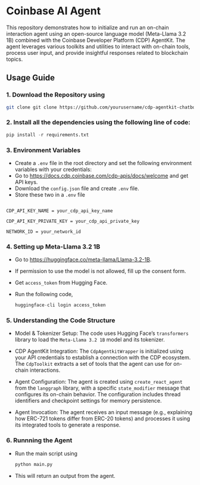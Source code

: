 # Coinbase AI Agent
This repository demonstrates how to initialize and run an on-chain interaction agent using an open-source language model (Meta-Llama 3.2 1B) combined with the Coinbase Developer Platform (CDP) AgentKit. The agent leverages various toolkits and utilities to interact with on-chain tools, process user input, and provide insightful responses related to blockchain topics.

## Usage Guide

### 1. Download the Repository using
```bash
git clone git clone https://github.com/yourusername/cdp-agentkit-chatbot-example.git
```

### 2. Install all the dependencies using the following line of code:
```python
pip install -r requirements.txt
```

### 3. Environment Variables
- Create a `.env` file in the root directory and set the following environment variables with your credentials:
- Go to https://docs.cdp.coinbase.com/cdp-apis/docs/welcome and get API keys.
- Download the `config.json` file and create `.env` file.
- Store these two in a `.env` file
```.env

CDP_API_KEY_NAME = your_cdp_api_key_name

CDP_API_KEY_PRIVATE_KEY = your_cdp_api_private_key

NETWORK_ID = your_network_id

```

### 4. Setting up Meta-Llama 3.2 1B
- Go to https://huggingface.co/meta-llama/Llama-3.2-1B.
- If permission to use the model is not allowed, fill up the consent form.
- Get `access_token` from Hugging Face.
- Run the following code,
  
  ```python
  huggingface-cli login access_token
  ```
  
### 5. Understanding the Code Structure   

- Model & Tokenizer Setup:
  The code uses Hugging Face’s `transformers` library to load the `Meta-Llama 3.2 1B` model and its tokenizer.

- CDP AgentKit Integration:
  The `CdpAgentkitWrapper` is initialized using your API credentials to establish a connection with the CDP ecosystem.
  The `CdpToolkit` extracts a set of tools that the agent can use for on-chain interactions.

- Agent Configuration:
  The agent is created using `create_react_agent` from the `langgraph` library, with a specific `state_modifier` message that configures its on-chain behavior. The configuration includes thread          identifiers and checkpoint settings for memory persistence.

- Agent Invocation:
  The agent receives an input message (e.g., explaining how ERC-721 tokens differ from ERC-20 tokens) and processes it using its integrated tools to generate a response.


### 6. Runnning the Agent
- Run the main script using
  
  ```bash
  python main.py
  ```
- This will return an output from the agent.
